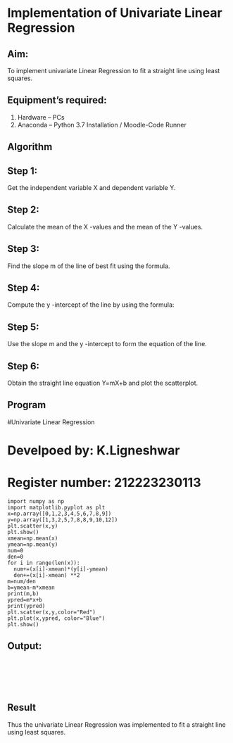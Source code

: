 # Implementation of Univariate Linear Regression
## Aim:
To implement univariate Linear Regression to fit a straight line using least squares.
## Equipment’s required:
1.	Hardware – PCs
2.	Anaconda – Python 3.7 Installation / Moodle-Code Runner
## Algorithm
## Step 1:
Get the independent variable X and dependent variable Y.
## Step 2:
Calculate the mean of the X -values and the mean of the Y -values.
## Step 3:
Find the slope m of the line of best fit using the formula.
## Step 4:
Compute the y -intercept of the line by using the formula:   
## Step 5:
Use the slope m and the y -intercept to form the equation of the line.
## Step 6:
Obtain the straight line equation Y=mX+b and plot the scatterplot.
## Program
#Univariate Linear Regression
# Develpoed by: K.Ligneshwar
# Register number: 212223230113
```
import numpy as np
import matplotlib.pyplot as plt 
x=np.array([0,1,2,3,4,5,6,7,8,9])
y=np.array([1,3,2,5,7,8,8,9,10,12])
plt.scatter(x,y)
plt.show()
xmean=np.mean(x)
ymean=np.mean(y)
num=0
den=0
for i in range(len(x)):
  num+=(x[i]-xmean)*(y[i]-ymean)
  den+=(x[i]-xmean) **2
m=num/den
b=ymean-m*xmean
print(m,b)
ypred=m*x+b
print(ypred)
plt.scatter(x,y,color="Red")
plt.plot(x,ypred, color="Blue")
plt.show()
```
## Output:

</br>
</br>
</br>
</br>

## Result
Thus the univariate Linear Regression was implemented to fit a straight line using least squares.
